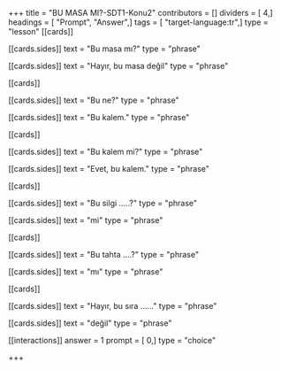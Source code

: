 +++
title = "BU MASA MI?-SDT1-Konu2"
contributors = []
dividers = [ 4,]
headings = [ "Prompt", "Answer",]
tags = [ "target-language:tr",]
type = "lesson"
[[cards]]

[[cards.sides]]
text = "Bu masa mı?"
type = "phrase"

[[cards.sides]]
text = "Hayır, bu masa değil"
type = "phrase"

[[cards]]

[[cards.sides]]
text = "Bu ne?"
type = "phrase"

[[cards.sides]]
text = "Bu kalem."
type = "phrase"

[[cards]]

[[cards.sides]]
text = "Bu kalem mi?"
type = "phrase"

[[cards.sides]]
text = "Evet, bu kalem."
type = "phrase"

[[cards]]

[[cards.sides]]
text = "Bu silgi .....?"
type = "phrase"

[[cards.sides]]
text = "mi"
type = "phrase"

[[cards]]

[[cards.sides]]
text = "Bu tahta ....?"
type = "phrase"

[[cards.sides]]
text = "mı"
type = "phrase"

[[cards]]

[[cards.sides]]
text = "Hayır, bu sıra ......"
type = "phrase"

[[cards.sides]]
text = "değil"
type = "phrase"

[[interactions]]
answer = 1
prompt = [ 0,]
type = "choice"

+++

